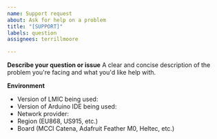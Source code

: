 ```yaml
---
name: Support request
about: Ask for help on a problem
title: "[SUPPORT]"
labels: question
assignees: terrillmoore

---
```


**Describe your question or issue**
A clear and concise description of the problem you're facing and what you'd like help with.

**Environment**
- Version of LMIC being used: 
- Version of Arduino IDE being used:
- Network provider:
- Region (EU868, US915, etc.)
- Board (MCCI Catena, Adafruit Feather M0, Heltec, etc.)

